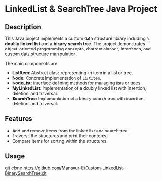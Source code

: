 # LinkedList & SearchTree Java Project

## Description
This Java project implements a custom data structure library including a **doubly linked list** and a **binary search tree**. The project demonstrates object-oriented programming concepts, abstract classes, interfaces, and custom data structure manipulation.

The main components are:

- **ListItem**: Abstract class representing an item in a list or tree.
- **Node**: Concrete implementation of `ListItem`.
- **NodeList**: Interface defining methods for managing lists or trees.
- **MyLinkedList**: Implementation of a doubly linked list with insertion, deletion, and traversal.
- **SearchTree**: Implementation of a binary search tree with insertion, deletion, and traversal.

## Features
- Add and remove items from the linked list and search tree.
- Traverse the structures and print their contents.
- Compare items for sorting within the structures.

## Usage
 git clone https://github.com/Mansour-E/Custom-LinkedList-BinarySearchTree.git
